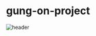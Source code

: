 # gung-on-project
![header](https://capsule-render.vercel.app/api?type=transparent&color=auto&height=300&section=header&text='궁온%20서비스'&fontSize=90)
